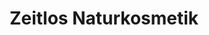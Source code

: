 ---
title: "Zeitlos Naturkosmetik"
url: /zeulenroda-triebes/zeitlos-naturkosmetik/
shop: Kosmetik
---